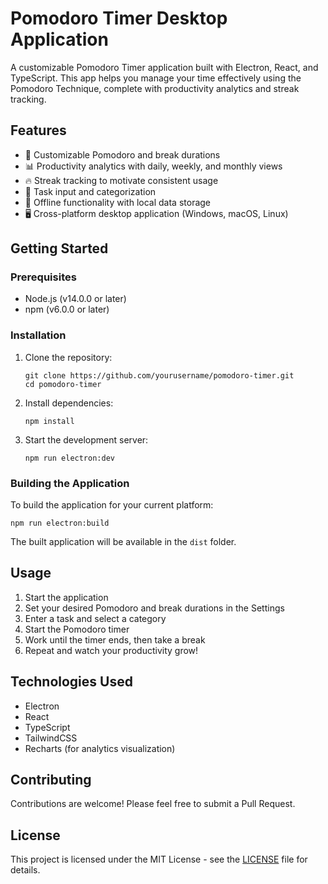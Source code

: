 # Pomodoro Timer Desktop Application

A customizable Pomodoro Timer application built with Electron, React, and TypeScript. This app helps you manage your time effectively using the Pomodoro Technique, complete with productivity analytics and streak tracking.

## Features

- 🍅 Customizable Pomodoro and break durations
- 📊 Productivity analytics with daily, weekly, and monthly views
- 🔥 Streak tracking to motivate consistent usage
- 📝 Task input and categorization
- 💾 Offline functionality with local data storage
- 🖥️ Cross-platform desktop application (Windows, macOS, Linux)

## Getting Started

### Prerequisites

- Node.js (v14.0.0 or later)
- npm (v6.0.0 or later)

### Installation

1. Clone the repository:
   ```
   git clone https://github.com/yourusername/pomodoro-timer.git
   cd pomodoro-timer
   ```

2. Install dependencies:
   ```
   npm install
   ```

3. Start the development server:
   ```
   npm run electron:dev
   ```

### Building the Application

To build the application for your current platform:

```
npm run electron:build
```

The built application will be available in the `dist` folder.

## Usage

1. Start the application
2. Set your desired Pomodoro and break durations in the Settings
3. Enter a task and select a category
4. Start the Pomodoro timer
5. Work until the timer ends, then take a break
6. Repeat and watch your productivity grow!

## Technologies Used

- Electron
- React
- TypeScript
- TailwindCSS
- Recharts (for analytics visualization)

## Contributing

Contributions are welcome! Please feel free to submit a Pull Request.

## License

This project is licensed under the MIT License - see the [LICENSE](LICENSE) file for details.